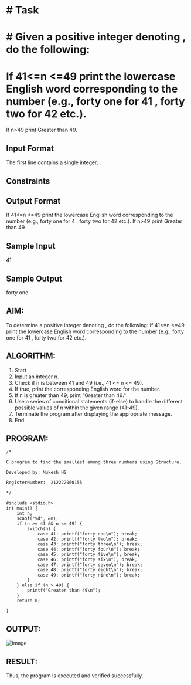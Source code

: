 # # Task

# # Given a positive integer denoting , do the following:

# If  41<=n <=49 print the lowercase English word corresponding to the number (e.g., forty one for 41 , forty two for 42 etc.).
If n>49 print Greater than 49.
## Input Format

The first line contains a single integer, .

## Constraints

## Output Format

If  41<=n <=49 print the lowercase English word corresponding to the number (e.g., forty one for 4 , forty two for 42 etc.).
If n>49 print Greater than 49.
## Sample Input

41
## Sample Output

forty one
## AIM: 

To determine a positive integer denoting , do the following: If  41<=n <=49 print the lowercase English word corresponding to the number (e.g., forty one for 41 , forty two for 42 etc.).
## ALGORITHM:
1. Start
2. Input an integer n.
3. Check if n is between 41 and 49 (i.e., 41 <= n <= 49).
4. If true, print the corresponding English word for the number.
5. If n is greater than 49, print "Greater than 49."
6. Use a series of conditional statements (if-else) to handle the different possible values of n within the given range (41-49).
7. Terminate the program after displaying the appropriate message.
8. End.

## PROGRAM:
```
/*

C program to find the smallest among three numbers using Structure.

Developed by: Mukesh HS

RegisterNumber:  212222060155

*/

#include <stdio.h>
int main() {
    int n;
    scanf("%d", &n);
    if (n >= 41 && n <= 49) {
        switch(n) {
            case 41: printf("forty one\n"); break;
            case 42: printf("forty two\n"); break;
            case 43: printf("forty three\n"); break;
            case 44: printf("forty four\n"); break;
            case 45: printf("forty five\n"); break;
            case 46: printf("forty six\n"); break;
            case 47: printf("forty seven\n"); break;
            case 48: printf("forty eight\n"); break;
            case 49: printf("forty nine\n"); break;
        }
    } else if (n > 49) {
        printf("Greater than 49\n");
    }
    return 0;

}
```
## OUTPUT:

![image](https://github.com/user-attachments/assets/5eb3bf34-dc5d-401e-9314-15db46b67b53)

## RESULT: 

Thus, the program is executed and verified successfully.
